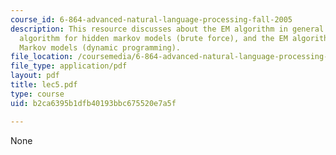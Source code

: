 ```yaml
---
course_id: 6-864-advanced-natural-language-processing-fall-2005
description: This resource discusses about the EM algorithm in general form, the EM
  algorithm for hidden markov models (brute force), and the EM algorithm for hidden
  Markov models (dynamic programming).
file_location: /coursemedia/6-864-advanced-natural-language-processing-fall-2005/b2ca6395b1dfb40193bbc675520e7a5f_lec5.pdf
file_type: application/pdf
layout: pdf
title: lec5.pdf
type: course
uid: b2ca6395b1dfb40193bbc675520e7a5f

---
```

None